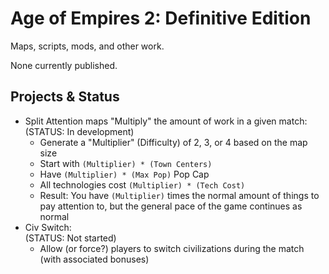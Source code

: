 # Age of Empires 2: Definitive Edition

Maps, scripts, mods, and other work.

None currently published.

## Projects \& Status

* Split Attention maps "Multiply" the amount of work in a given match:  
(STATUS: In development)
  * Generate a "Multiplier" (Difficulty) of 2, 3, or 4 based on the map size
  *  Start with `(Multiplier) * (Town Centers)`
  *  Have `(Multiplier) * (Max Pop)` Pop Cap
  *  All technologies cost `(Multiplier) * (Tech Cost)`
  *  Result: You have `(Multiplier)` times the normal amount of things to pay attention to, but the general pace of the game continues as normal
* Civ Switch:  
(STATUS: Not started)
  * Allow (or force?) players to switch civilizations during the match (with associated bonuses)
